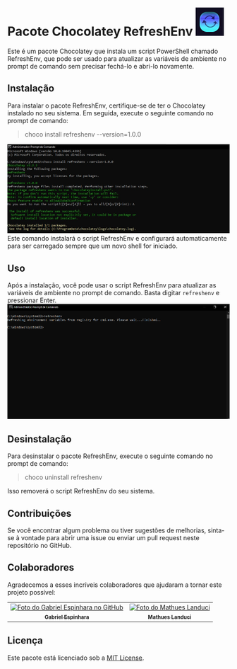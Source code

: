 # Pacote Chocolatey RefreshEnv ![icon](refreshenv-iconx64.png)

Este é um pacote Chocolatey que instala um script PowerShell chamado RefreshEnv, que pode ser usado para atualizar as variáveis de ambiente no prompt de comando sem precisar fechá-lo e abri-lo novamente.

## Instalação

Para instalar o pacote RefreshEnv, certifique-se de ter o Chocolatey instalado no seu sistema. Em seguida, execute o seguinte comando no prompt de comando:

>choco install refreshenv --version=1.0.0

![Prompt image](prompt.jpg)
Este comando instalará o script RefreshEnv e configurará automaticamente para ser carregado sempre que um novo shell for iniciado.

## Uso

Após a instalação, você pode usar o script RefreshEnv para atualizar as variáveis de ambiente no prompt de comando. Basta digitar `refreshenv` e pressionar Enter.
![prompt-refreshenv](prompt-refreshenv.png)
## Desinstalação

Para desinstalar o pacote RefreshEnv, execute o seguinte comando no prompt de comando:

> choco uninstall refreshenv

Isso removerá o script RefreshEnv do seu sistema.

## Contribuições

Se você encontrar algum problema ou tiver sugestões de melhorias, sinta-se à vontade para abrir uma issue ou enviar um pull request neste repositório no GitHub.

## Colaboradores

Agradecemos a esses incríveis colaboradores que ajudaram a tornar este projeto possível:

<table>
  <tr>
    <td align="center">
      <a href="https://github.com/espinhara">
        <img src="https://avatars.githubusercontent.com/u/52253458?s=400&u=f772add846be9433827cfd3c91915ba3c2670f85&v=4" width="100px;" alt="Foto do Gabriel Espinhara no GitHub"/><br>
        <sub>
          <b>Gabriel Espinhara</b>
        </sub>
      </a>
    </td>
    <td align="center">
      <a href="https://github.com/matheuslanduci">
        <img src="https://avatars.githubusercontent.com/u/61356656?v=4" width="100px;" alt="Foto do Mathues Landuci"/><br>
        <sub>
          <b>Mathues Landuci</b>
        </sub>
      </a>
    </td>
  </tr>
</table>

## Licença

Este pacote está licenciado sob a [MIT License](LICENSE.md).
